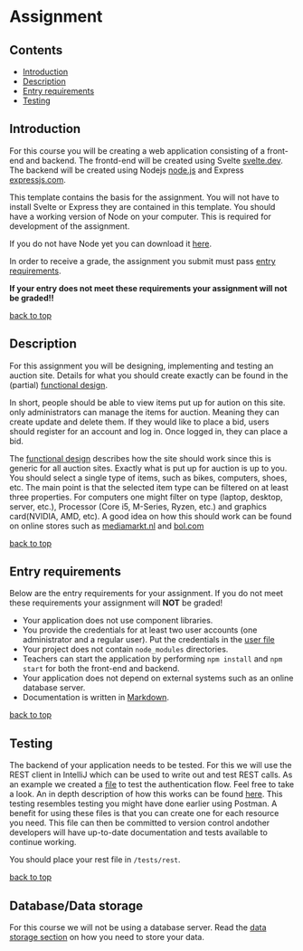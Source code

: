 # Assignment

## Contents
- [Introduction](./README.md#introduction)
- [Description](./README.md#description)
- [Entry requirements](./README.md#entry-requirements)
- [Testing](./README.md#testing)


## Introduction

For this course you will be creating a web application consisting of a front-end and backend. The frontd-end will be 
created using Svelte [svelte.dev](https://svelte.dev). The backend will be created using Nodejs 
[node.js](https://nodejs.org/) and Express [expressjs.com](https://expressjs.com/).

This template contains the basis for the assignment. You will not have to install Svelte or Express they are contained 
in this template.
You should have a working version of Node on your computer. This is required for development of the assignment.

If you do not have Node yet you can download it [here](https://nodejs.org/en/download/).

In order to receive a grade, the assignment you submit must pass [entry requirements](./README.md#entry-requirements). 

**If your entry does not meet these requirements your assignment will not be graded!!**

[back to top](./README.md#contents)

## Description

For this assignment you will be designing, implementing and testing an auction site. Details for what you should create 
exactly can be found in the (partial) [functional design](./functional-design.md).

In short, people should be able to view items put up for aution on this site. only administrators can manage the items 
for auction. Meaning they can create update and delete them. If they would like to place a bid, users should register 
for an account and log in. Once logged in, they can place a bid.  

The [functional design](./functional-design.md) describes how the site should work since this is generic for all auction 
sites. Exactly what is put up for auction is up to you. You should select a single type of items, such as bikes, 
computers, shoes, etc. The main point is that the selected item type can be filtered on at least three properties. 
For computers one might filter on type (laptop, desktop, server, etc.), Processor (Core i5, M-Series, Ryzen, etc.) and 
graphics card(NVIDIA, AMD, etc). A good idea on how this should work can be found on online stores such as 
[mediamarkt.nl](https://mediamarkt.nl) and [bol.com](https://bol.com) 

[back to top](./README.md#contents)

## Entry requirements

Below are the entry requirements for your assignment. If you do not meet these requirements your assignment will **NOT** 
be graded!

- Your application does not use component libraries.
- You provide the credentials for at least two user accounts (one administrator and a regular user). Put the credentials 
in the [user file](../documentation/users.md)
- Your project does not contain `node_modules` directories.
- Teachers can start the application by performing `npm install` and `npm start` for both the front-end and backend.
- Your application does not depend on external systems such as an online database server.
- Documentation is written in [Markdown](https://www.jetbrains.com/help/upsource/markdown-syntax.html).

[back to top](./README.md#contents)

## Testing

The backend of your application needs to be tested. For this we will use the REST client in IntelliJ which can be used 
to write out and test REST calls. As an example we created a [file](../tests/rest/auth.http) to test the authentication 
flow. Feel free to take a look. An in depth description of how this works can be found 
[here](../tests/rest/README.md). This testing resembles testing you might have done earlier using Postman. A 
benefit for using these files is that you can create one for each resource you need. This file can then be committed to 
version control andother developers will have up-to-date documentation and tests available to continue working.

You should place your rest file in `/tests/rest`.

[back to top](./README.md#contents)

## Database/Data storage

For this course we will not be using a database server. Read the [data storage section](./data-storage.md) on how you
need to store your data.